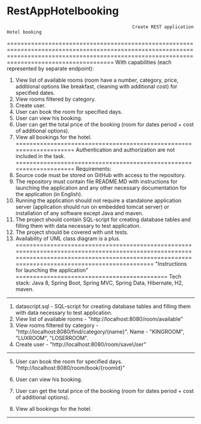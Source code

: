 # RestAppHotelbooking

                                                   Create REST application Hotel booking
=================================================================================================================================================================================================
With capabilities (each represented by separate endpoint):
1. View list of available rooms (room have a number, category, price, additional options like breakfast, cleaning with additional cost) for specified dates.
2. View rooms filtered by category.
3. Create user.
4. User can book the room for specified days.
5. User can view his booking.
6. User can get the total price of the booking (room for dates period + cost of additional options).
7. View all bookings for the hotel.
====================================================================
Authentication and authorization are not included in the task.
====================================================================
Requirements:
1. Source code must be stored on GitHub with access to the repository.
2. The repository must contain file README.MD with instructions for launching the application and any other necessary documentation for the application (in English).
3. Running the application should not require a standalone application server (application should run on embedded tomcat server) or installation of any software except Java and maven.
4. The project should contain SQL-script for creating database tables and filling them with data necessary to test application.
5. The project should be covered with unit tests.
6. Availability of UML class diagram is a plus.
=================================================================================================================================================================================================
                                                "Instructions for launching the application"
                                                ============================================
Tech stack: Java 8, Spring Boot, Spring MVC, Spring Data, Hibernate, H2, maven.
------------------------------------------------------------------------------------------------------------------------------
1. datascript.sql - SQL-script for creating database tables and filling them with data necessary to test application.
2. View list of available rooms - "http://localhost:8080/room/available"
3. View rooms filtered by category - "http://localhost:8080/find/category/{name}". Name - "KINGROOM", "LUXROOM", "LOSERROOM".
4. Create user - "http://localhost:8080/room/saveUser"

-------------------------------------------------------------------------------------------------------------------------------------------------------------------------------------------------
5. User can book the room for specified days.
"http://localhost:8080/room/book/{roomId}"

6. User can view his booking.

7. User can get the total price of the booking (room for dates period + cost of additional options).

8. View all bookings for the hotel.
-----------------------------------------------------------------------------------------------------------------------------